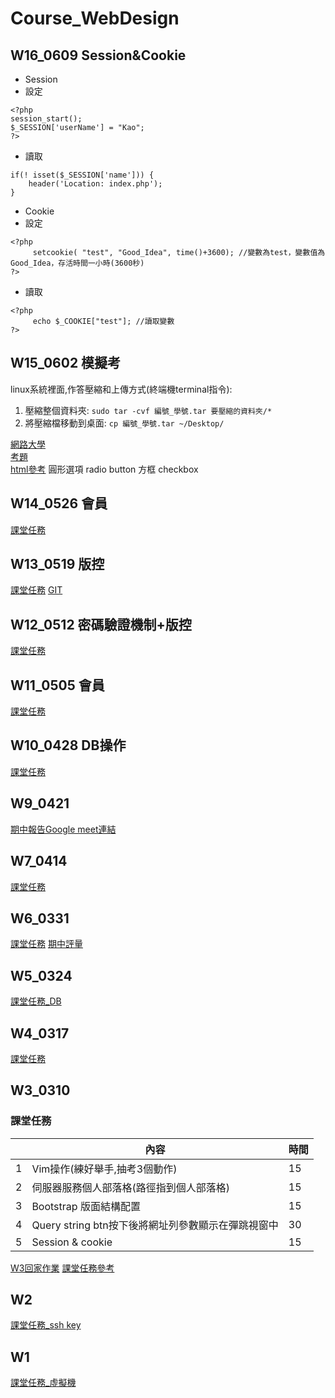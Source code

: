 # Course_WebDesign

## W16_0609 Session&Cookie
* Session
* 設定
```
<?php
session_start();
$_SESSION['userName'] = "Kao";
?>
```
* 讀取 
```
if(! isset($_SESSION['name'])) {
    header('Location: index.php');
}
```
* Cookie
* 設定
```=
<?php
     setcookie( "test", "Good_Idea", time()+3600); //變數為test，變數值為Good_Idea，存活時間一小時(3600秒) 
?>
```
* 讀取
```=
<?php
     echo $_COOKIE["test"]; //讀取變數
?>
```
## W15_0602 模擬考
linux系統裡面,作答壓縮和上傳方式(終端機terminal指令):
1. 壓縮整個資料夾: `sudo tar -cvf 編號_學號.tar 要壓縮的資料夾/*`
2. 將壓縮檔移動到桌面: `cp 編號_學號.tar ~/Desktop/`

[網路大學](https://elearning2.ksu.edu.tw/mooc/index.php)
<br>
[考題](https://github.com/A108000067/Course_WebDesign/blob/main/%E6%9C%9F%E6%9C%AB%E6%A8%A1%E6%93%AC%E8%80%83.pdf)
<br>
[html參考](https://www.w3schools.com/html/html_forms.asp)
圓形選項 radio button
方框 checkbox

## W14_0526 會員
[課堂任務](https://hackmd.io/@sarah-KSU/H1rdJW0H3)

## W13_0519 版控
[課堂任務](https://kahoot.it/?pin=4619833&refer_method=link) 
[GIT](https://git-scm.com/book/zh-tw/v2/%E9%96%8B%E5%A7%8B-Git-%E5%9F%BA%E7%A4%8E%E8%A6%81%E9%BB%9E)

## W12_0512 密碼驗證機制+版控
[課堂任務](https://hackmd.io/@sarah-KSU/By_8TKoN3)

## W11_0505 會員
[課堂任務](https://hackmd.io/@sarah-KSU/BkMFAHMVn)

## W10_0428 DB操作
[課堂任務](https://hackmd.io/@sarah-KSU/H1g4qndX3)

## W9_0421
[期中報告Google meet連結](https://meet.google.com/bwd-eojb-syh)

## W7_0414
[課堂任務](https://hackmd.io/@sarah-KSU/rJHOXVC-2)

## W6_0331
[課堂任務](https://hackmd.io/@sarah-KSU/HJIjWyV-n)
[期中評量](https://hackmd.io/@sarah-KSU/ryvA8K5Z2)
## W5_0324
[課堂任務_DB](https://hackmd.io/@sarah-KSU/SJRDZKHe3)

## W4_0317
[課堂任務](https://hackmd.io/@sarah-KSU/S15zKngeh)

## W3_0310
### 課堂任務
||內容|時間
|--|--|--|
|1| Vim操作(練好舉手,抽考3個動作)|15
|2| 伺服器服務個人部落格(路徑指到個人部落格)|15
|3| Bootstrap 版面結構配置|15
|4|Query string btn按下後將網址列參數顯示在彈跳視窗中|30
|5|Session & cookie|15

[W3回家作業](https://forms.gle/zGK7yJ6rH6f5tXAp7)
[課堂任務參考](https://hackmd.io/@sarah-KSU/SkHC9bJkh)

## W2
[課堂任務_ssh key](https://hackmd.io/@sarah-KSU/ryych6npj/edit)
## W1
[課堂任務_虛擬機](https://docs.google.com/presentation/d/1wVHDyKfxk5I3Mk5GzjGW7o_Lnz1a_hJg/edit?usp=sharing&ouid=100687382107067145911&rtpof=true&sd=true)
